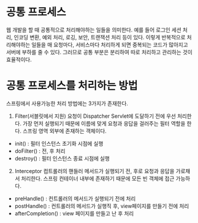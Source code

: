 # 공통 프로세스
웹 개발을 할 때 공통적으로 처리해야하는 일들을 의미한다.
예를 들어 로그인 세션 처리, 인코딩 변환, 예외 처리, 로깅, 보안, 트랜잭션 처리 등이 있다.
이렇게 반복적으로 처리해야하는 일들을 매 요청마다, 서비스마다 처리하게 되면 중복되는 코드가 많아지고 서버에 부하를 줄 수 있다.
그러므로 공통 부분은 분리하여 따로 처리하고 관리하는 것이 효율적이다.

# 공통 프로세스를 처리하는 방법
스프링에서 사용가능한 처리 방법에는 3가지가 존재한다.


1. Filter(서블릿에서 지원)
요청이 Dispatcher Servlet에 도달하기 전에 우선 처리한다.
가장 먼저 실행되기 때문에 이름에 맞게 요청과 응답을 걸러주는 필터 역할을 한다.
스프링 영역 외부에 존재하는 객체이다.

- init() : 필터 인스턴스 초기화 시점에 실행
- doFilter() : 전, 후 처리
- destroy() : 필터 인스턴스 종료 시점에 실행


2. Interceptor
컴트롤러의 핸들러 메서드가 실행되기 전, 후로 요청과 응답을 가로채서 처리한다.
스프링 컨테이너 내부에 존재하기 때문에 모든 빈 객체에 접근 가능하다.

- preHandle() : 컨트롤러의 메서드가 실행되기 전에 처리
- postHandle() : 컨트롤러의 메서드가 실행직 후, view페이지를 만들기 전에 처리
- afterCompletion() : view 페이지를 만들고 난 후 처리
























